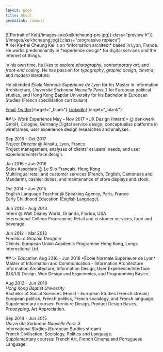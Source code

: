 ```yaml
---
layout: page
title: About
permalink: /about/
---
```


<div class="photo entry" markdown="1">
[![Portrait of Kei](/images-pre/keikhcheung-pre.jpg){:class="preview h"}](/images/keikhcheung.jpg){:class="progressive replace"}
</div>

<div class="entry" markdown="1">
# Kei Ka-hei Cheung
Kei is an *information architect* based in Lyon, France. He works predominantly in *experience design* for digital services and the Internet of things.

In his own time, he likes to explore *photography*, *contemporary art*, and *front-end coding*. He has passion for *typography*, *graphic design*, *cinema*, and *modern literature*.

He attended <i>École Normale Supérieure de Lyon</i> for his Master in Information Architecture, <i>Université Sorbonne Nouvelle Paris 3</i> for European political studies, and Hong Kong Baptist University for his Bachelor in European Studies (French specilisation curriculum).


[Email](mailto:kei.khcheung@gmail.com)
[Twitter](https://twitter.com/keikhcheung){:target="_blank"}
[LinkedIn](https://www.linkedin.com/in/kei-cheung/){:target="_blank"}
</div>

<div class="entry wide" markdown="1">
## \> Work Experience
May - Nov 2017  
*UX Design (Intern)* @ denkwerk GmbH, Cologne, Germany  
Digital service design, conceptualise platforms in wireframes, user experience design researches and analyses.

Sep 2016 - Oct 2017  
*Project Director* @ AInsitu, Lyon, France  
Project management, analyses of clients' et users' needs, and user experience/interface design.

Jan 2016 - Jun 2016  
Sales Associate @ Le Slip Français, Hong Kong  
Multilingual retail and customer services (French, English, Cantonese and Mandarin), cashier duties, and maintenance of store displays and stock.

Oct 2014 - Jun 2015  
English Language Teacher @ Speaking Agency, Paris, France  
Early Childhood Education (English Language).

Jun 2013 - Aug 2013  
Intern @ Walt Disney World, Orlando, Florida, USA  
International College Programme; Retail and customer services, food and beverage.

Jun 2012 - Mar 2013  
*Freelance Graphic Designer*  
Clients: European Union Academic Programme Hong Kong, Longs International Ltd.
</div>

<div class="entry wide" markdown="1">
## \> Education
Aug 2016 - Jun 2018  
*École Normale Supérieure de Lyon*  
Master of Information and Communication - Information Architecture  
Information Architecture, Information Design, User Experience/Interface (UX/UI) Design, Web Design and Ergonomics, and Programming Basics.

Aug 2012 - Jun 2018  
*Hong Kong Baptist University*  
Bachelor of Social Sciences (Hons) - European Studies (French stream)  
European politics, French politics, French sociology, and French language.  
Supplementary courses: Furniture Design, Product Design Basics, Prototyping, Art Appreciation.

Sep 2014 - Jun 2015  
*Université Sorbonne Nouvelle Paris 3*  
International Studies (European Studies stream)  
French Civilisation, Sociology, Politics and Language.  
Supplementary courses: French Art, French Cinema and Portuguese Language.
</div>